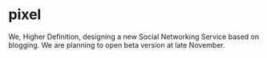 # pixel
We, Higher Definition, designing a new Social Networking Service based on blogging.
We are planning to open beta version at late November.
